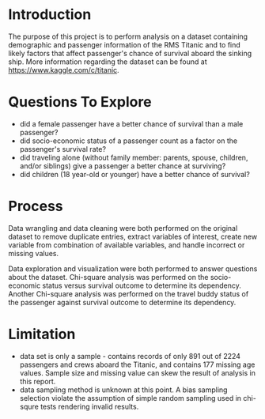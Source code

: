 # Introduction

The purpose of this project is to perform analysis on a dataset containing demographic and passenger information of the RMS Titanic and to find likely factors that affect passenger's chance of survival aboard the sinking ship. More information regarding the dataset can be found at https://www.kaggle.com/c/titanic.

# Questions To Explore
- did a female passenger have a better chance of survival than a male passenger?
- did socio-economic status of a passenger count as a factor on the passenger's survival rate?
- did traveling alone (without family member: parents, spouse, children, and/or siblings) give a passenger a better chance at surviving?
- did children (18 year-old or younger) have a better chance of survival?

# Process
Data wrangling and data cleaning were both performed on the original dataset to remove duplicate entries, extract variables of interest, create new variable from combination of available variables, and handle incorrect or missing values. 

Data exploration and visualization were both performed to answer questions about the dataset. Chi-square analysis was performed on the socio-economic status versus survival outcome to determine its dependency. Another Chi-square analysis was performed on the travel buddy status of the passenger against survival outcome to determine its dependency.

# Limitation
- data set is only a sample - contains records of only 891 out of 2224 passengers and crews aboard the Titanic, and contains 177 missing age values. Sample size and missing value can skew the result of analysis in this report.
- data sampling method is unknown at this point. A bias sampling selection violate the assumption of simple random sampling used in chi-squre tests rendering invalid results.
